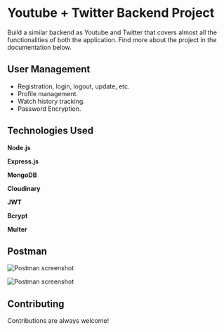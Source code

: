 
# Youtube + Twitter Backend Project

Build a similar backend as Youtube and Twitter that covers almost all the functionalities of both the application. Find more about the project in the documentation below.


## User Management

- Registration, login, logout, update, etc.
- Profile management.
- Watch history tracking.
- Password Encryption.





## Technologies Used

**Node.js**

**Express.js** 

**MongoDB**

**Cloudinary**

**JWT**

**Bcrypt**

**Multer**


## Postman

![Postman screenshot](https://drive.google.com/file/d/14K_5kmPhkbgVj_mI3eO6l6dAQAE6olgq/view?usp=drive_link)

![Postman screenshot](https://drive.google.com/file/d/18_RQHx_Dae1VM3RG0SvSASNUz702jIeR/view?usp=drive_link)


## Contributing

Contributions are always welcome!


